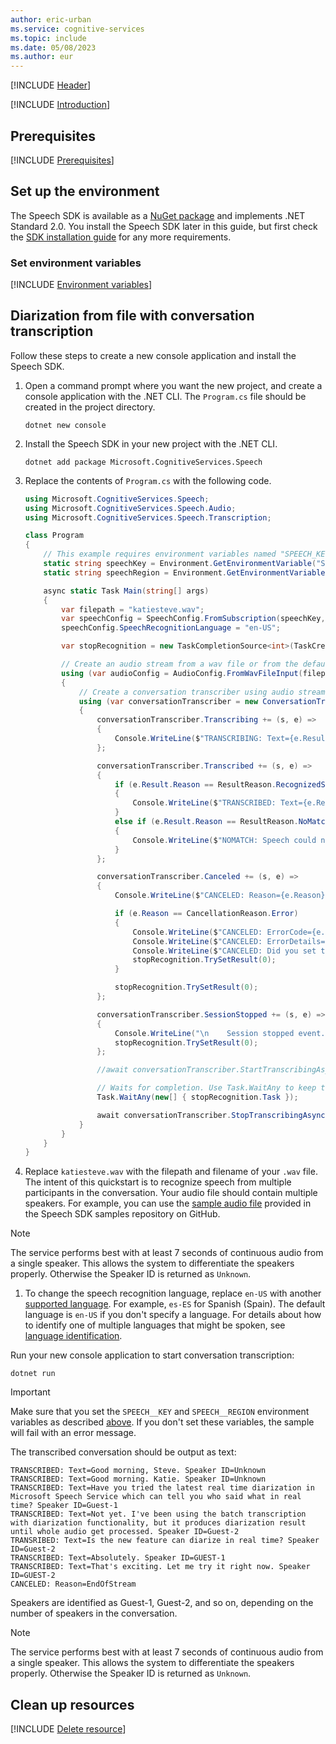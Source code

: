 ```yaml
---
author: eric-urban
ms.service: cognitive-services
ms.topic: include
ms.date: 05/08/2023
ms.author: eur
---
```


[!INCLUDE [Header](../../common/csharp.md)]

[!INCLUDE [Introduction](intro.md)]

## Prerequisites

[!INCLUDE [Prerequisites](../../common/azure-prerequisites.md)]

## Set up the environment
The Speech SDK is available as a [NuGet package](https://www.nuget.org/packages/Microsoft.CognitiveServices.Speech) and implements .NET Standard 2.0. You install the Speech SDK later in this guide, but first check the [SDK installation guide](../../../quickstarts/setup-platform.md?pivots=programming-language-csharp) for any more requirements.

### Set environment variables

[!INCLUDE [Environment variables](../../common/environment-variables.md)]

## Diarization from file with conversation transcription

Follow these steps to create a new console application and install the Speech SDK.

1. Open a command prompt where you want the new project, and create a console application with the .NET CLI. The `Program.cs` file should be created in the project directory.
    ```dotnetcli
    dotnet new console
    ```
1. Install the Speech SDK in your new project with the .NET CLI.
    ```dotnetcli
    dotnet add package Microsoft.CognitiveServices.Speech
    ```
1. Replace the contents of `Program.cs` with the following code. 

    ```csharp
    using Microsoft.CognitiveServices.Speech;
    using Microsoft.CognitiveServices.Speech.Audio;
    using Microsoft.CognitiveServices.Speech.Transcription;
    
    class Program 
    {
        // This example requires environment variables named "SPEECH_KEY" and "SPEECH_REGION"
        static string speechKey = Environment.GetEnvironmentVariable("SPEECH_KEY");
        static string speechRegion = Environment.GetEnvironmentVariable("SPEECH_REGION");
    
        async static Task Main(string[] args)
        {
            var filepath = "katiesteve.wav";
            var speechConfig = SpeechConfig.FromSubscription(speechKey, speechRegion);        
            speechConfig.SpeechRecognitionLanguage = "en-US";
    
            var stopRecognition = new TaskCompletionSource<int>(TaskCreationOptions.RunContinuationsAsynchronously);
    
            // Create an audio stream from a wav file or from the default microphone
            using (var audioConfig = AudioConfig.FromWavFileInput(filepath))
            {
                // Create a conversation transcriber using audio stream input
                using (var conversationTranscriber = new ConversationTranscriber(speechConfig, audioConfig))
                {
                    conversationTranscriber.Transcribing += (s, e) =>
                    {
                        Console.WriteLine($"TRANSCRIBING: Text={e.Result.Text}");
                    };
    
                    conversationTranscriber.Transcribed += (s, e) =>
                    {
                        if (e.Result.Reason == ResultReason.RecognizedSpeech)
                        {
                            Console.WriteLine($"TRANSCRIBED: Text={e.Result.Text} Speaker ID={e.Result.SpeakerId}");
                        }
                        else if (e.Result.Reason == ResultReason.NoMatch)
                        {
                            Console.WriteLine($"NOMATCH: Speech could not be transcribed.");
                        }
                    };
    
                    conversationTranscriber.Canceled += (s, e) =>
                    {
                        Console.WriteLine($"CANCELED: Reason={e.Reason}");
    
                        if (e.Reason == CancellationReason.Error)
                        {
                            Console.WriteLine($"CANCELED: ErrorCode={e.ErrorCode}");
                            Console.WriteLine($"CANCELED: ErrorDetails={e.ErrorDetails}");
                            Console.WriteLine($"CANCELED: Did you set the speech resource key and region values?");
                            stopRecognition.TrySetResult(0);
                        }
    
                        stopRecognition.TrySetResult(0);
                    };
    
                    conversationTranscriber.SessionStopped += (s, e) =>
                    {
                        Console.WriteLine("\n    Session stopped event.");
                        stopRecognition.TrySetResult(0);
                    };
    
                    //await conversationTranscriber.StartTranscribingAsync();
    
                    // Waits for completion. Use Task.WaitAny to keep the task rooted.
                    Task.WaitAny(new[] { stopRecognition.Task });
    
                    await conversationTranscriber.StopTranscribingAsync();
                }
            }
        }
    }
    ```

1. Replace `katiesteve.wav` with the filepath and filename of your `.wav` file. The intent of this quickstart is to recognize speech from multiple participants in the conversation. Your audio file should contain multiple speakers. For example, you can use the [sample audio file](https://github.com/Azure-Samples/cognitive-services-speech-sdk/blob/master/quickstart/csharp/dotnet/conversation-transcription/helloworld/katiesteve.wav) provided in the Speech SDK samples repository on GitHub.
  > [!NOTE]
  > The service performs best with at least 7 seconds of continuous audio from a single speaker. This allows the system to differentiate the speakers properly. Otherwise the Speaker ID is returned as `Unknown`.
1. To change the speech recognition language, replace `en-US` with another [supported language](~/articles/cognitive-services/speech-service/supported-languages.md). For example, `es-ES` for Spanish (Spain). The default language is `en-US` if you don't specify a language. For details about how to identify one of multiple languages that might be spoken, see [language identification](~/articles/cognitive-services/speech-service/language-identification.md). 

Run your new console application to start conversation transcription:

```console
dotnet run
```

> [!IMPORTANT]
> Make sure that you set the `SPEECH__KEY` and `SPEECH__REGION` environment variables as described [above](#set-environment-variables). If you don't set these variables, the sample will fail with an error message.

The transcribed conversation should be output as text: 

```console
TRANSCRIBED: Text=Good morning, Steve. Speaker ID=Unknown
TRANSCRIBED: Text=Good morning. Katie. Speaker ID=Unknown
TRANSCRIBED: Text=Have you tried the latest real time diarization in Microsoft Speech Service which can tell you who said what in real time? Speaker ID=Guest-1
TRANSCRIBED: Text=Not yet. I've been using the batch transcription with diarization functionality, but it produces diarization result until whole audio get processed. Speaker ID=Guest-2
TRANSRIBED: Text=Is the new feature can diarize in real time? Speaker ID=Guest-2
TRANSCRIBED: Text=Absolutely. Speaker ID=GUEST-1
TRANSCRIBED: Text=That's exciting. Let me try it right now. Speaker ID=GUEST-2
CANCELED: Reason=EndOfStream
```

Speakers are identified as Guest-1, Guest-2, and so on, depending on the number of speakers in the conversation.

> [!NOTE]
> The service performs best with at least 7 seconds of continuous audio from a single speaker. This allows the system to differentiate the speakers properly. Otherwise the Speaker ID is returned as `Unknown`.

## Clean up resources

[!INCLUDE [Delete resource](../../common/delete-resource.md)]

